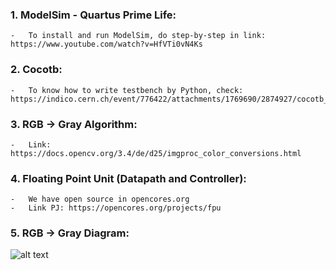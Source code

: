 ### 1.  ModelSim - Quartus Prime Life:
    -   To install and run ModelSim, do step-by-step in link: https://www.youtube.com/watch?v=HfVTi0vN4Ks
### 2.  Cocotb:
    -   To know how to write testbench by Python, check: https://indico.cern.ch/event/776422/attachments/1769690/2874927/cocotb_talk.pdf
### 3.  RGB -> Gray Algorithm:
    -   Link: https://docs.opencv.org/3.4/de/d25/imgproc_color_conversions.html
### 4. Floating Point Unit (Datapath and Controller):
    -   We have open source in opencores.org 
    -   Link PJ: https://opencores.org/projects/fpu
### 5. RGB -> Gray Diagram:
![alt text](https://github.com/nhannm290/NNL/blob/main/Assignment/Week2/Untitled%20Diagram.png)
